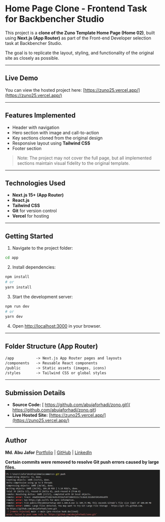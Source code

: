 
# Home Page Clone - Frontend Task for Backbencher Studio

This project is a **clone of the Zuno Template Home Page (Home 02)**, built using **Next.js (App Router)** as part of the Front-end Developer selection task at Backbencher Studio.  

The goal is to replicate the layout, styling, and functionality of the original site as closely as possible.

---

## Live Demo

You can view the hosted project here: [https://zuno25.vercel.app/](https://zuno25.vercel.app/)

---

## Features Implemented

- Header with navigation
- Hero section with image and call-to-action
- Key sections cloned from the original design
- Responsive layout using **Tailwind CSS**
- Footer section

> Note: The project may not cover the full page, but all implemented sections maintain visual fidelity to the original template.

---

## Technologies Used

- **Next.js 15+ (App Router)**
- **React.js**
- **Tailwind CSS**
- **Git** for version control
- **Vercel** for hosting

---

## Getting Started

1. Navigate to the project folder:

```bash
cd app
````

2. Install dependencies:

```bash
npm install
# or
yarn install
```

3. Start the development server:

```bash
npm run dev
# or
yarn dev
```

4. Open [http://localhost:3000](http://localhost:3000) in your browser.

---

## Folder Structure (App Router)

```
/app          -> Next.js App Router pages and layouts
/components   -> Reusable React components
/public       -> Static assets (images, icons)
/styles       -> Tailwind CSS or global styles
```

---

## Submission Details

* **Source Code:** [ https://github.com/abujaforhadi/zono.git]( https://github.com/abujaforhadi/zono.git)
* **Live Hosted Site:** [https://zuno25.vercel.app/](https://zuno25.vercel.app/)

---

## Author

**Md. Abu Jafor**
[Portfolio](https://abujafor.me) | [GitHub](https://github.com/abujaforhadi) | [LinkedIn](https://www.linkedin.com/in/abujaforhadi)

**Certain commits were removed to resolve Git push errors caused by large files.**
![alt text](image.png)